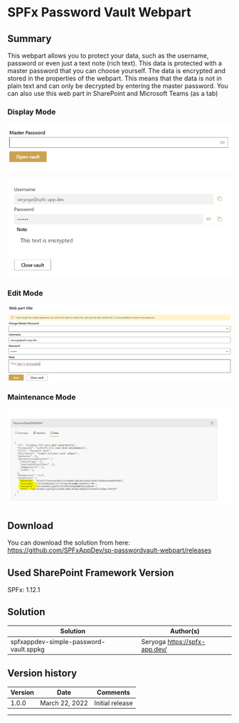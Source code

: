 # SPFx Password Vault Webpart

## Summary

This webpart allows you to protect your data, such as the username, password or even just a text note (rich text). This data is protected with a master password that you can choose yourself. 
The data is encrypted and stored in the properties of the webpart. This means that the data is not in plain text and can only be decrypted by entering the master password. You can also use this web part in SharePoint and Microsoft Teams (as a tab)

### Display Mode
![Webpart Display mode closed vault](./images/WP_Displaymode_Closed.png)

![Webpart Edit mode open vault](./images/WP_Displaymode_Open.png)

### Edit Mode
![Webpart Edit mode](./images/WP_Editmode.png)

### Maintenance Mode
![Maintenancemode shows the stored data](./images/WP_Maintenancemode.png)


## Download

You can download the solution from here: https://github.com/SPFxAppDev/sp-passwordvault-webpart/releases

## Used SharePoint Framework Version

SPFx: 1.12.1 


## 

## Solution

Solution|Author(s)
--------|---------
spfxappdev-simple-password-vault.sppkg | Seryoga https://spfx-app.dev/ 

## Version history

Version|Date|Comments
-------|----|--------
1.0.0| March 22, 2022| Initial release


---
